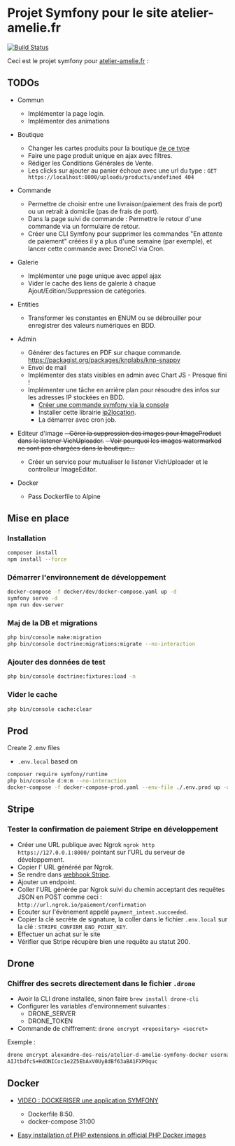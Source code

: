 # Projet Symfony pour le site atelier-amelie.fr

[![Build Status](https://drone.reges.fr/api/badges/alexandre-dos-reis/atelier-d-amelie-symfony-docker/status.svg)](https://drone.reges.fr/alexandre-dos-reis/atelier-d-amelie-symfony-docker)

Ceci est le projet symfony pour [atelier-amelie.fr](https://atelier-amelie.fr) :

## TODOs

- Commun
  - Implémenter la page login.
  - Implémenter des animations

- Boutique
  - Changer les cartes produits pour la boutique [de ce type](https://www.reeftleathergoods.com/la-boutique)
  - Faire une page produit unique en ajax avec filtres.
  - Rédiger les Conditions Générales de Vente.
  - Les clicks sur ajouter au panier échoue avec une url du type : `GET https://localhost:8000/uploads/products/undefined 404`

- Commande
  - Permettre de choisir entre une livraison(paiement des frais de port) ou un retrait à domicile (pas de frais de port).
  - Dans la page suivi de commande : Permettre le retour d'une commande via un formulaire de retour.
  - Créer une CLI Symfony pour supprimer les commandes "En attente de paiement" créées il y a plus d'une semaine (par exemple), et lancer cette commande avec DroneCI via Cron.

- Galerie
  - Implémenter une page unique avec appel ajax
  - Vider le cache des liens de galerie à chaque Ajout/Edition/Suppression de catégories.

- Entities
  - Transformer les constantes en ENUM ou se débrouiller pour enregistrer des valeurs numériques en BDD. 
  
- Admin
  - Générer des factures en PDF sur chaque commande. https://packagist.org/packages/knplabs/knp-snappy
  - Envoi de mail
  - Implémenter des stats visibles en admin avec Chart JS - Presque fini !
  - Implémenter une tâche en arrière plan pour résoudre des infos sur les adresses IP stockées en BDD.
    - [Créer une commande symfony via la console](https://symfony.com/doc/current/components/console.html)
    - Installer cette librairie [ip2location](https://packagist.org/packages/ip2location/ip2location-php).
    - La démarrer avec cron job.

- Editeur d'image
  ~~- Gérer la suppression des images pour ImageProduct dans le listener VichUploader.~~
  ~~- Voir pourquoi les images watermarked ne sont pas chargées dans la boutique…~~
  - Créer un service pour mutualiser le listener VichUploader et le controlleur ImageEditor. 

- Docker
  - Pass Dockerfile to Alpine

## Mise en place

### Installation

```bash
composer install
npm install --force
```

### Démarrer l'environnement de développement

```bash
docker-compose -f docker/dev/docker-compose.yaml up -d
symfony serve -d
npm run dev-server
```

### Maj de la DB et migrations

```bash
php bin/console make:migration
php bin/console doctrine:migrations:migrate --no-interaction
```

### Ajouter des données de test

```bash
php bin/console doctrine:fixtures:load -n
```

### Vider le cache

```bash
php bin/console cache:clear
```

## Prod

Create 2 .env files
- `.env.local` based on 

```bash
composer require symfony/runtime
php bin/console d:m:m --no-interaction
docker-compose -f docker-compose-prod.yaml --env-file ./.env.prod up -d --build --force-recreate
```

## Stripe

### Tester la confirmation de paiement Stripe en développement

- Créer une URL publique avec Ngrok `ngrok http https://127.0.0.1:8000/` pointant sur l'URL du serveur de développement.
- Copier l' URL généréé par Ngrok.
- Se rendre dans [webhook Stripe](https://dashboard.stripe.com/test/webhooks).
- Ajouter un endpoint.
- Coller l'URL générée par Ngrok suivi du chemin acceptant des requêtes JSON en POST comme ceci : `http://url.ngrok.io/paiement/confirmation`
- Ecouter sur l'évènement appelé `payment_intent.succeeded`.
- Copier la clé secrète de signature, la coller dans le fichier `.env.local` sur la clé : `STRIPE_CONFIRM_END_POINT_KEY`.
- Effectuer un achat sur le site
- Vérifier que Stripe récupère bien une requête au statut 200.

## Drone

### Chiffrer des secrets directement dans le fichier `.drone`

- Avoir la CLI drone installée, sinon faire `brew install drone-cli`
- Configurer les variables d'environnement suivantes :
  - DRONE_SERVER
  - DRONE_TOKEN
- Commande de chiffrement: `drone encrypt <repository> <secret>`

Exemple :

```bash
drone encrypt alexandre-dos-reis/atelier-d-amelie-symfony-docker username
AIJtbdfcS+HdONICoc1e2Z5EbAxV0Uy8dBf63aBA1FXP0quc
```

## Docker

- [VIDEO : DOCKERISER une application SYMFONY](https://www.youtube.com/watch?v=KFWnB5hW6j8&list=PLxEJ5uJLOPDykEApcRHzprbFNWHHdYKAM&index=24) 
  - Dockerfile 8:50.
  - docker-compose 31:00

- [Easy installation of PHP extensions in official PHP Docker images](https://github.com/mlocati/docker-php-extension-installer)